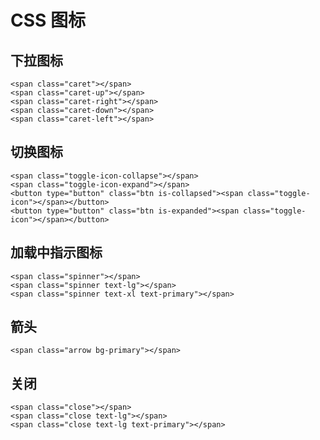# CSS 图标

## 下拉图标

```html:example
<span class="caret"></span>
<span class="caret-up"></span>
<span class="caret-right"></span>
<span class="caret-down"></span>
<span class="caret-left"></span>
```

## 切换图标

```html:example:flex items-center gap-2
<span class="toggle-icon-collapse"></span>
<span class="toggle-icon-expand"></span>
<button type="button" class="btn is-collapsed"><span class="toggle-icon"></span></button>
<button type="button" class="btn is-expanded"><span class="toggle-icon"></span></button>
```

## 加载中指示图标

```html:example:flex items-center gap-2
<span class="spinner"></span>
<span class="spinner text-lg"></span>
<span class="spinner text-xl text-primary"></span>
```

## 箭头

```html:example:relative
<span class="arrow bg-primary"></span>
```

## 关闭

```html:example:flex items-center gap-2
<span class="close"></span>
<span class="close text-lg"></span>
<span class="close text-lg text-primary"></span>
```
